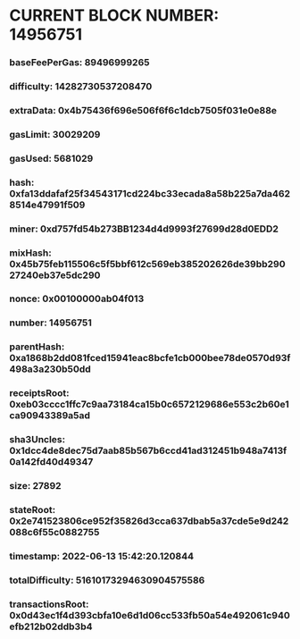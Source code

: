 # CURRENT BLOCK NUMBER: 14956751

### baseFeePerGas: 89496999265
### difficulty: 14282730537208470
### extraData: 0x4b75436f696e506f6f6c1dcb7505f031e0e88e
### gasLimit: 30029209
### gasUsed: 5681029
### hash: 0xfa13ddafaf25f34543171cd224bc33ecada8a58b225a7da4628514e47991f509
### miner: 0xd757fd54b273BB1234d4d9993f27699d28d0EDD2
### mixHash: 0x45b75feb115506c5f5bbf612c569eb385202626de39bb29027240eb37e5dc290
### nonce: 0x00100000ab04f013
### number: 14956751
### parentHash: 0xa1868b2dd081fced15941eac8bcfe1cb000bee78de0570d93f498a3a230b50dd
### receiptsRoot: 0xeb03cccc1ffc7c9aa73184ca15b0c6572129686e553c2b60e1ca90943389a5ad
### sha3Uncles: 0x1dcc4de8dec75d7aab85b567b6ccd41ad312451b948a7413f0a142fd40d49347
### size: 27892
### stateRoot: 0x2e741523806ce952f35826d3cca637dbab5a37cde5e9d242088c6f55c0882755
### timestamp: 2022-06-13 15:42:20.120844
### totalDifficulty: 51610173294630904575586
### transactionsRoot: 0x0d43ec1f4d393cbfa10e6d1d06cc533fb50a54e492061c940efb212b02ddb3b4
